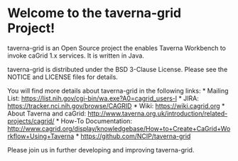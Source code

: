 Welcome to the taverna-grid Project!
=====================================

taverna-grid is an Open Source project the enables Taverna Workbench 
to invoke caGrid 1.x services.  It is written in Java.

taverna-grid is distributed under the BSD 3-Clause License.
Please see the NOTICE and LICENSE files for details.

You will find more details about taverna-grid  in the following links:
    *  Mailing List: https://list.nih.gov/cgi-bin/wa.exe?A0=cagrid_users-l
    *  JIRA: https://tracker.nci.nih.gov/browse/CAGRID
    *  Wiki: https://wiki.cagrid.org
    *  About Taverna and caGrid: http://www.taverna.org.uk/introduction/related-projects/cagrid/
    *  How-To Documentation: http://www.cagrid.org/display/knowledgebase/How+to+Create+CaGrid+Workflow+Using+Taverna
    *  https://github.com/NCIP/taverna-grid

Please join us in further developing and improving taverna-grid.
